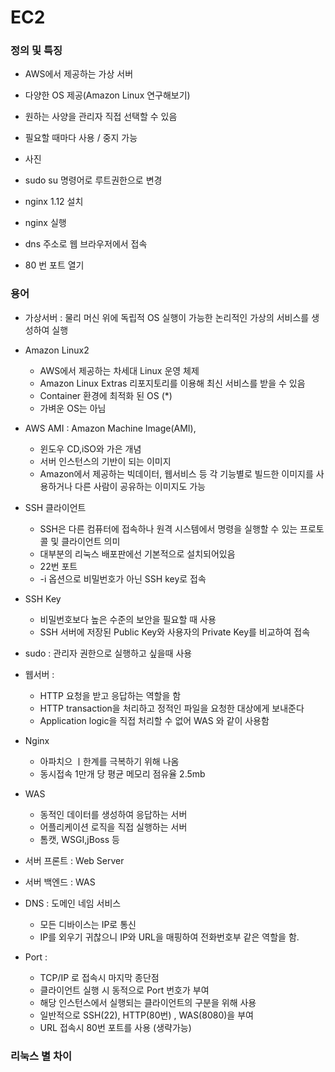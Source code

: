 # EC2

### 정의 및 특징

- AWS에서 제공하는 가상 서버
- 다양한 OS 제공(Amazon Linux 연구해보기)
- 원하는 사양을 관리자 직접 선택할 수 있음
- 필요할 때마다 사용 / 중지 가능

- 사진

- sudo su 명령어로 루트권한으로 변경

- nginx 1.12 설치

- nginx 실행

- dns 주소로 웹 브라우저에서 접속

- 80 번 포트 열기


### 용어 

- 가상서버 : 물리 머신 위에 독립적 OS 실행이 가능한 논리적인 가상의 서비스를 생성하여 실행
- Amazon Linux2 
    - AWS에서 제공하는 차세대 Linux 운영 체제
    - Amazon Linux Extras 리포지토리를 이용해 최신 서비스를 받을 수 있음
    - Container 환경에 최적화 된 OS (*)
    - 가벼운 OS는 아님
    
- AWS AMI : Amazon Machine Image(AMI), 
    - 윈도우 CD,iSO와 가은 개념
    - 서버 인스턴스의 기반이 되는 이미지
    - Amazon에서 제공하는 빅데이터, 웹서비스 등 각 기능별로 빌드한 이미지를 사용하거나 다른 사람이 공유하는 이미지도 가능
    
- SSH 클라이언트 
    - SSH은 다른 컴퓨터에 접속하나 원격 시스템에서 명령을 실행할 수 있는 프로토콜 및 클라이언트 의미
    - 대부분의 리눅스 배포판에선 기본적으로 설치되어있음
    - 22번 포트
    - -i 옵션으로 비밀번호가 아닌 SSH key로 접속
    
- SSH Key
    - 비밀번호보다 높은 수준의 보안을 필요할 때 사용
    - SSH 서버에 저장된 Public Key와 사용자의 Private Key를 비교하여 접속

- sudo : 관리자 권한으로 실행하고 싶을때 사용

- 웹서버 : 
    - HTTP 요청을 받고 응답하는 역할을 함
    - HTTP transaction을 처리하고 정적인 파일을 요청한 대상에게 보내준다
    - Application logic을 직접 처리할 수 없어 WAS 와 같이 사용함
    
- Nginx
    - 아파치으 ㅣ한계를 극복하기 위해 나옴
    - 동시접속 1만개 당 평균 메모리 점유율 2.5mb
    
- WAS 
    - 동적인 데이터를 생성하여 응답하는 서버
    - 어플리케이션 로직을 직접 실행하는 서버
    - 톰캣, WSGI,jBoss 등

- 서버 프론트 : Web Server 
- 서버 백엔드 : WAS

- DNS : 도메인 네임 서비스
    - 모든 디바이스는 IP로 통신
    - IP를 외우기 귀찮으니 IP와 URL을 매핑하여 전화번호부 같은 역할을 함.
    
- Port : 
    - TCP/IP 로 접속시 마지막 종단점
    - 클라이언트 실행 시 동적으로 Port 번호가 부여
    - 해당 인스턴스에서 실행되는 클라이언트의 구분을 위해 사용
    - 일반적으로 SSH(22), HTTP(80번) , WAS(8080)을 부여
    - URL 접속시 80번 포트를 사용 (생략가능)
    
### 리눅스 별 차이 

   



